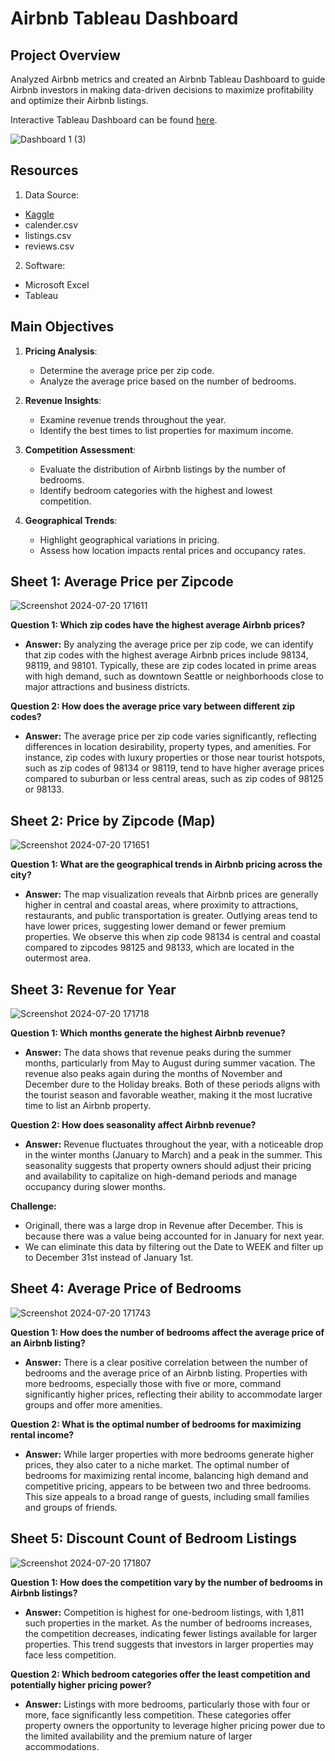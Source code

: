 # Airbnb Tableau Dashboard

## Project Overview
Analyzed Airbnb metrics and created an Airbnb Tableau Dashboard to guide Airbnb investors in making data-driven decisions to maximize profitability and optimize their Airbnb listings.

Interactive Tableau Dashboard can be found [here](https://public.tableau.com/views/AirBnBTableauFinalProject/Dashboard1?:language=en-US&:sid=&:redirect=auth&:display_count=n&:origin=viz_share_link).

![Dashboard 1 (3)](https://github.com/user-attachments/assets/42938910-d13f-4b9b-8b36-54d536a30001)

## Resources
1. Data Source:
- [Kaggle](https://www.kaggle.com/datasets/airbnb/seattle)
- calender.csv
- listings.csv
- reviews.csv

2. Software:
- Microsoft Excel
- Tableau

## Main Objectives
1. **Pricing Analysis**:
   - Determine the average price per zip code.
   - Analyze the average price based on the number of bedrooms.

2. **Revenue Insights**:
   - Examine revenue trends throughout the year.
   - Identify the best times to list properties for maximum income.

3. **Competition Assessment**:
   - Evaluate the distribution of Airbnb listings by the number of bedrooms.
   - Identify bedroom categories with the highest and lowest competition.

4. **Geographical Trends**:
   - Highlight geographical variations in pricing.
   - Assess how location impacts rental prices and occupancy rates.

## Sheet 1: Average Price per Zipcode

![Screenshot 2024-07-20 171611](https://github.com/user-attachments/assets/7ffe6287-13aa-4fd2-a834-6edeb2cb3889)

**Question 1: Which zip codes have the highest average Airbnb prices?**
- **Answer:** By analyzing the average price per zip code, we can identify that zip codes with the highest average Airbnb prices include 98134, 98119, and 98101. Typically, these are zip codes located in prime areas with high demand, such as downtown Seattle or neighborhoods close to major attractions and business districts.

**Question 2: How does the average price vary between different zip codes?**
- **Answer:** The average price per zip code varies significantly, reflecting differences in location desirability, property types, and amenities. For instance, zip codes with luxury properties or those near tourist hotspots, such as zip codes of 98134 or 98119, tend to have higher average prices compared to suburban or less central areas, such as zip codes of 98125 or 98133.

## Sheet 2: Price by Zipcode (Map)

![Screenshot 2024-07-20 171651](https://github.com/user-attachments/assets/83665de3-78cc-4a71-80bc-5a870baddf00)

**Question 1: What are the geographical trends in Airbnb pricing across the city?**
- **Answer:** The map visualization reveals that Airbnb prices are generally higher in central and coastal areas, where proximity to attractions, restaurants, and public transportation is greater. Outlying areas tend to have lower prices, suggesting lower demand or fewer premium properties. We observe this when zip code 98134 is central and coastal compared to zipcodes 98125 and 98133, which are located in the outermost area.

## Sheet 3: Revenue for Year

![Screenshot 2024-07-20 171718](https://github.com/user-attachments/assets/16720f3a-1ab3-4f6e-baf6-eab9aae3954f)

**Question 1: Which months generate the highest Airbnb revenue?**
- **Answer:** The data shows that revenue peaks during the summer months, particularly from May to August during summer vacation. The revenue also peaks again during the months of November and December dure to the Holiday breaks. Both of these periods aligns with the tourist season and favorable weather, making it the most lucrative time to list an Airbnb property.

**Question 2: How does seasonality affect Airbnb revenue?**
- **Answer:** Revenue fluctuates throughout the year, with a noticeable drop in the winter months (January to March) and a peak in the summer. This seasonality suggests that property owners should adjust their pricing and availability to capitalize on high-demand periods and manage occupancy during slower months.

**Challenge:** 
- Originall, there was a large drop in Revenue after December. This is because there was a value being accounted for in January for next year.
- We can eliminate this data by filtering out the Date to WEEK and filter up to December 31st instead of January 1st.

## Sheet 4: Average Price of Bedrooms

![Screenshot 2024-07-20 171743](https://github.com/user-attachments/assets/212b7621-6526-4c97-b458-8279f140a60f)

**Question 1: How does the number of bedrooms affect the average price of an Airbnb listing?**
- **Answer:** There is a clear positive correlation between the number of bedrooms and the average price of an Airbnb listing. Properties with more bedrooms, especially those with five or more, command significantly higher prices, reflecting their ability to accommodate larger groups and offer more amenities.

**Question 2: What is the optimal number of bedrooms for maximizing rental income?**
- **Answer:** While larger properties with more bedrooms generate higher prices, they also cater to a niche market. The optimal number of bedrooms for maximizing rental income, balancing high demand and competitive pricing, appears to be between two and three bedrooms. This size appeals to a broad range of guests, including small families and groups of friends.

## Sheet 5: Discount Count of Bedroom Listings

![Screenshot 2024-07-20 171807](https://github.com/user-attachments/assets/46c5c20f-72ea-4f5f-bb58-61cc6875a0ba)

**Question 1: How does the competition vary by the number of bedrooms in Airbnb listings?**
- **Answer:** Competition is highest for one-bedroom listings, with 1,811 such properties in the market. As the number of bedrooms increases, the competition decreases, indicating fewer listings available for larger properties. This trend suggests that investors in larger properties may face less competition.

**Question 2: Which bedroom categories offer the least competition and potentially higher pricing power?**
- **Answer:** Listings with more bedrooms, particularly those with four or more, face significantly less competition. These categories offer property owners the opportunity to leverage higher pricing power due to the limited availability and the premium nature of larger accommodations.
